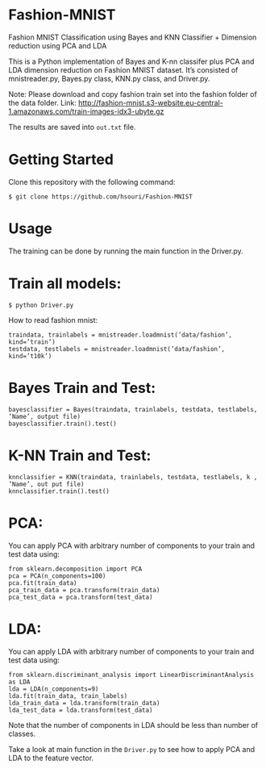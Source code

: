# Fashion-MNIST
Fashion MNIST Classification using Bayes and KNN Classifier + Dimension reduction using PCA and LDA

This is a Python implementation of Bayes and K-nn classifer plus PCA and LDA dimension reduction on Fashion MNIST dataset.  It’s consisted of mnistreader.py, Bayes.py class, KNN.py class, and Driver.py.  

Note: Please download and copy fashion train set into the fashion folder of the data folder. Link: http://fashion-mnist.s3-website.eu-central-1.amazonaws.com/train-images-idx3-ubyte.gz

The results are saved into `out.txt` file.

# Getting Started
Clone this repository with the following command:

```shell
$ git clone https://github.com/hsouri/Fashion-MNIST
```

# Usage

The training can be done by running the main function in the Driver.py.

# Train all models:

```shell
$ python Driver.py

```

How to read fashion mnist: 

```shell
traindata, trainlabels = mnistreader.loadmnist(’data/fashion’, kind=’train’)
testdata, testlabels = mnistreader.loadmnist(’data/fashion’, kind=’t10k’)
```

# Bayes Train and Test:

```shell
bayesclassifier = Bayes(traindata, trainlabels, testdata, testlabels, ’Name’, output file)
bayesclassifier.train().test()
```


# K-NN Train and Test:

```shell
knnclassifier = KNN(traindata, trainlabels, testdata, testlabels, k , ’Name’, out put file)
knnclassifier.train().test()
```


# PCA:

You can apply PCA with arbitrary number of components to your train and test data using:
```shell
from sklearn.decomposition import PCA
pca = PCA(n_components=100)
pca.fit(train_data)
pca_train_data = pca.transform(train_data)
pca_test_data = pca.transform(test_data)
```
# LDA:

You can apply LDA with arbitrary number of components to your train and test data using:

```shell
from sklearn.discriminant_analysis import LinearDiscriminantAnalysis as LDA
lda = LDA(n_components=9)
lda.fit(train_data, train_labels)
lda_train_data = lda.transform(train_data)
lda_test_data = lda.transform(test_data)
```
Note that the number of components in LDA should be less than number of classes.

Take a look at main function in the `Driver.py` to see how to apply PCA and LDA to the feature vector.


